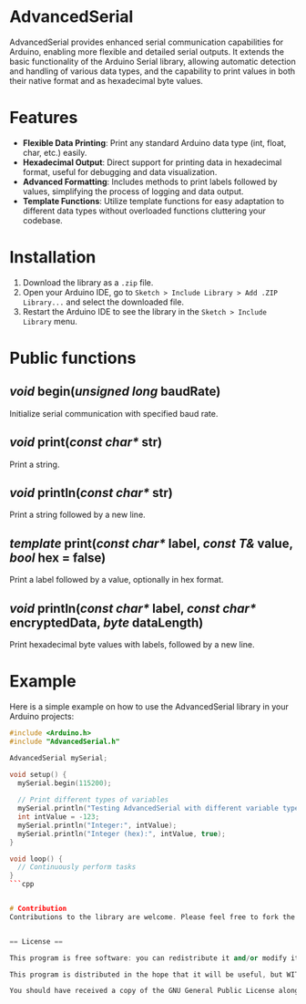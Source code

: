 # AdvancedSerial
AdvancedSerial provides enhanced serial communication capabilities for Arduino, enabling more flexible and detailed serial outputs. It extends the basic functionality of the Arduino Serial library, allowing automatic detection and handling of various data types, and the capability to print values in both their native format and as hexadecimal byte values.

# Features
- **Flexible Data Printing**: Print any standard Arduino data type (int, float, char, etc.) easily.
- **Hexadecimal Output**: Direct support for printing data in hexadecimal format, useful for debugging and data visualization.
- **Advanced Formatting**: Includes methods to print labels followed by values, simplifying the process of logging and data output.
- **Template Functions**: Utilize template functions for easy adaptation to different data types without overloaded functions cluttering your codebase.

# Installation
1. Download the library as a `.zip` file.
2. Open your Arduino IDE, go to `Sketch > Include Library > Add .ZIP Library...` and select the downloaded file.
3. Restart the Arduino IDE to see the library in the `Sketch > Include Library` menu.

# Public functions

## _void_ begin(_unsigned long_ baudRate)
Initialize serial communication with specified baud rate.

## _void_ print(_const char*_ str)
Print a string.

## _void_ println(_const char*_ str)
Print a string followed by a new line.

## _template<typename T>_ print(_const char*_ label, _const T&_ value, _bool_ hex = false)
Print a label followed by a value, optionally in hex format.

## _void_ println(_const char*_ label, _const char*_ encryptedData, _byte_ dataLength)
Print hexadecimal byte values with labels, followed by a new line.

# Example
Here is a simple example on how to use the AdvancedSerial library in your Arduino projects:

```cpp
#include <Arduino.h>
#include "AdvancedSerial.h"

AdvancedSerial mySerial;

void setup() {
  mySerial.begin(115200);
  
  // Print different types of variables
  mySerial.println("Testing AdvancedSerial with different variable types");
  int intValue = -123;
  mySerial.println("Integer:", intValue);
  mySerial.println("Integer (hex):", intValue, true);
}

void loop() {
  // Continuously perform tasks
}
```cpp


# Contribution
Contributions to the library are welcome. Please feel free to fork the repository, make changes, and submit pull requests.


== License ==

This program is free software: you can redistribute it and/or modify it under the terms of the GNU General Public License as published by the Free Software Foundation, either version 3 of the License, or (at your option) any later version.

This program is distributed in the hope that it will be useful, but WITHOUT ANY WARRANTY; without even the implied warranty of MERCHANTABILITY or FITNESS FOR A PARTICULAR PURPOSE. See the GNU General Public License for more details.

You should have received a copy of the GNU General Public License along with this program. If not, see <https://www.gnu.org/licenses/>.
